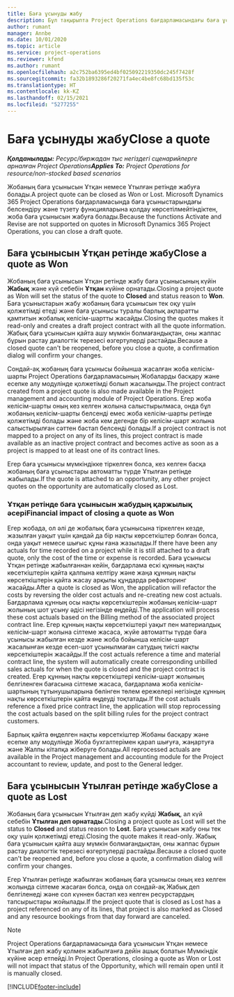 ```yaml
---
title: Баға ұсынуды жабу
description: Бұл тақырыпта Project Operations бағдарламасындағы баға ұсыныстарын жабу туралы ақпарат берілген.
author: rumant
manager: Annbe
ms.date: 10/01/2020
ms.topic: article
ms.service: project-operations
ms.reviewer: kfend
ms.author: rumant
ms.openlocfilehash: a2c752ba6395ed4bf025092219350dc245f7428f
ms.sourcegitcommit: fa32b1893286f20271fa4ec4be8fc68bd135f53c
ms.translationtype: HT
ms.contentlocale: kk-KZ
ms.lasthandoff: 02/15/2021
ms.locfileid: "5277255"
---
```

# <a name="close-a-quote"></a><span data-ttu-id="ad8ed-103">Баға ұсынуды жабу</span><span class="sxs-lookup"><span data-stu-id="ad8ed-103">Close a quote</span></span>

<span data-ttu-id="ad8ed-104">_**Қолданылады:** Ресурс/биржадан тыс негіздегі сценарийлерге арналған Project Operations_</span><span class="sxs-lookup"><span data-stu-id="ad8ed-104">_**Applies To:** Project Operations for resource/non-stocked based scenarios_</span></span>

<span data-ttu-id="ad8ed-105">Жобаның баға ұсынысын Ұтқан немесе Ұтылған ретінде жабуға болады.</span><span class="sxs-lookup"><span data-stu-id="ad8ed-105">A project quote can be closed as Won or Lost.</span></span> <span data-ttu-id="ad8ed-106">Microsoft Dynamics 365 Project Operations бағдарламасында баға ұсыныстарындағы белсендіру және түзету функцияларына қолдау көрсетілмейтіндіктен, жоба баға ұсынысын жабуға болады.</span><span class="sxs-lookup"><span data-stu-id="ad8ed-106">Because the functions Activate and Revise are not supported on quotes in Microsoft Dynamics 365 Project Operations, you can close a draft quote.</span></span>

## <a name="close-a-quote-as-won"></a><span data-ttu-id="ad8ed-107">Баға ұсынысын Ұтқан ретінде жабу</span><span class="sxs-lookup"><span data-stu-id="ad8ed-107">Close a quote as Won</span></span>

<span data-ttu-id="ad8ed-108">Жобаның баға ұсынысын Ұтқан ретінде жабу баға ұсынысының күйін **Жабық** және күй себебін **Ұтқан** күйіне орнатады.</span><span class="sxs-lookup"><span data-stu-id="ad8ed-108">Closing a project quote as Won will set the status of the quote to **Closed** and status reason to **Won**.</span></span> <span data-ttu-id="ad8ed-109">Баға ұсыныстарын жабу жобаның баға ұсынысын тек оқу үшін қолжетімді етеді және баға ұсынысы туралы барлық ақпаратты қамтитын жобалық келісім-шартты жасайды.</span><span class="sxs-lookup"><span data-stu-id="ad8ed-109">Closing the quotes makes it read-only and creates a draft project contract with all the quote information.</span></span> <span data-ttu-id="ad8ed-110">Жабық баға ұсынысын қайта ашу мүмкін болмағандықтан, оны жаппас бұрын растау диалогтік терезесі өзгертулерді растайды.</span><span class="sxs-lookup"><span data-stu-id="ad8ed-110">Because a closed quote can't be reopened, before you close a quote, a confirmation dialog will confirm your changes.</span></span>

<span data-ttu-id="ad8ed-111">Сондай-ақ жобаның баға ұсынысы бойынша жасалған жоба келісім-шарты Project Operations бағдарламасының Жобаларды басқару және есепке алу модулінде қолжетімді болып жасалынды.</span><span class="sxs-lookup"><span data-stu-id="ad8ed-111">The project contract created from a project quote is also made available in the Project management and accounting module of Project Operations.</span></span> <span data-ttu-id="ad8ed-112">Егер жоба келісім-шарты оның кез келген жолына салыстырылмаса, онда бұл жобаның келісім-шарты белсенді емес жоба келісім-шарты ретінде қолжетімді болады және жоба кем дегенде бір келісім-шарт жолына салыстырылған сәттен бастап белсенді болады.</span><span class="sxs-lookup"><span data-stu-id="ad8ed-112">If a project contract is not mapped to a project on any of its lines, this project contract is made available as an inactive project contract and becomes active as soon as a project is mapped to at least one of its contract lines.</span></span>

<span data-ttu-id="ad8ed-113">Егер баға ұсынысы мүмкіндікке тіркелген болса, кез келген басқа жобаның баға ұсыныстары автоматты түрде Ұтылған ретінде жабылады.</span><span class="sxs-lookup"><span data-stu-id="ad8ed-113">If the quote is attached to an opportunity, any other project quotes on the opportunity are automatically closed as Lost.</span></span>

### <a name="financial-impact-of-closing-a-quote-as-won"></a><span data-ttu-id="ad8ed-114">Ұтқан ретінде баға ұсынысын жабудың қаржылық әсері</span><span class="sxs-lookup"><span data-stu-id="ad8ed-114">Financial impact of closing a quote as Won</span></span>

<span data-ttu-id="ad8ed-115">Егер жобада, ол әлі де жобалық баға ұсынысына тіркелген кезде, жазылған уақыт үшін қандай да бір нақты көрсеткіштер болған болса, онда уақыт немесе шығыс құны ғана жазылады.</span><span class="sxs-lookup"><span data-stu-id="ad8ed-115">If there have been any actuals for time recorded on a project while it is still attached to a draft quote, only the cost of the time or expense is recorded.</span></span> <span data-ttu-id="ad8ed-116">Баға ұсынысы Ұтқан ретінде жабылғаннан кейін, бағдарлама ескі құнның нақты көсеткіштерін қайта қалпына келтіру және жаңа құнның нақты көрсеткіштерін қайта жасау арқылы құндарда рефакторинг жасайды.</span><span class="sxs-lookup"><span data-stu-id="ad8ed-116">After a quote is closed as Won, the application will refactor the costs by reversing the older cost actuals and re-creating new cost actuals.</span></span> <span data-ttu-id="ad8ed-117">Бағдарлама құнның осы нақты көрсеткіштерін жобаның келісім-шарт жолының шот ұсыну әдісі негізінде өңдейді.</span><span class="sxs-lookup"><span data-stu-id="ad8ed-117">The application will process these cost actuals based on the Billing method of the associated project contract line.</span></span> <span data-ttu-id="ad8ed-118">Егер құнның нақты көрсеткіштері уақыт пен материалдық келісім-шарт жолына сілтеме жасаса, жүйе автоматты түрде баға ұсынысы жабылған кезде және жоба бойынша келісім-шарт жасалынған кезде есеп-шот ұсынылмаған сатудың тиісті нақты көрсеткіштерін жасайды.</span><span class="sxs-lookup"><span data-stu-id="ad8ed-118">If the cost actuals reference a time and material contract line, the system will automatically create corresponding unbilled sales actuals for when the quote is closed and the project contract is created.</span></span> <span data-ttu-id="ad8ed-119">Егер құнның нақты көрсеткіштері келісім-шарт жолының белгіленген бағасына сілтеме жасаса, бағдарлама жоба келісім-шартының тұтынушыларына бөлінген төлем ережелері негізінде құнның нақты көрсеткіштерін қайта өңдеуді тоқтатады.</span><span class="sxs-lookup"><span data-stu-id="ad8ed-119">If the cost actuals reference a fixed price contract line, the application will stop reprocessing the cost actuals based on the split billing rules for the project contract customers.</span></span>

<span data-ttu-id="ad8ed-120">Барлық қайта өңделген нақты көрсеткіштер Жобаны басқару және есепке алу модулінде Жоба бухгалтерімен қарап шығуға, жаңартуға және Жалпы кітапқа жіберуге болады.</span><span class="sxs-lookup"><span data-stu-id="ad8ed-120">All reprocessed actuals are available in the Project management and accounting module for the Project accountant to review, update, and post to the General ledger.</span></span> 

## <a name="close-a-quote-as-lost"></a><span data-ttu-id="ad8ed-121">Баға ұсынысын Ұтылған ретінде жабу</span><span class="sxs-lookup"><span data-stu-id="ad8ed-121">Close a quote as Lost</span></span>

<span data-ttu-id="ad8ed-122">Жобаның баға ұсынысын Ұтылған деп жабу күйді **Жабық**, ал күй себебін **Ұтылған деп орнатады**.</span><span class="sxs-lookup"><span data-stu-id="ad8ed-122">Closing a project quote as Lost will set the status to **Closed** and status reason to **Lost**.</span></span> <span data-ttu-id="ad8ed-123">Баға ұсынысын жабу оны тек оқу үшін қолжетімді етеді.</span><span class="sxs-lookup"><span data-stu-id="ad8ed-123">Closing the quote makes it read-only.</span></span> <span data-ttu-id="ad8ed-124">Жабық баға ұсынысын қайта ашу мүмкін болмағандықтан, оны жаппас бұрын растау диалогтік терезесі өзгертулерді растайды.</span><span class="sxs-lookup"><span data-stu-id="ad8ed-124">Because a closed quote can't be reopened and, before you close a quote, a confirmation dialog will confirm your changes.</span></span>

<span data-ttu-id="ad8ed-125">Егер Ұтылған ретінде жабылған жобаның баға ұсынысы оның кез келген жолында сілтеме жасаған болса, онда ол сондай-ақ Жабық деп белгіленеді және сол күннен бастап кез келген ресурстардың тапсырыстары жойылады.</span><span class="sxs-lookup"><span data-stu-id="ad8ed-125">If the project quote that is closed as Lost has a project referenced on any of its lines, that project is also marked as Closed and any resource bookings from that day forward are canceled.</span></span>

> [!NOTE]
> <span data-ttu-id="ad8ed-126">Project Operations бағдарламасында баға ұсынысын Ұтқан немесе Ұтылған деп жабу қолмен жабылғанға дейін ашық болатын Мүмкіндік күйіне әсер етпейді.</span><span class="sxs-lookup"><span data-stu-id="ad8ed-126">In Project Operations, closing a quote as Won or Lost will not impact that status of the Opportunity, which will remain open until it is manually closed.</span></span>


[!INCLUDE[footer-include](../includes/footer-banner.md)]